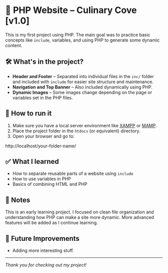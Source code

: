 # 📄 PHP Website – Culinary Cove [v1.0]

This is my first project using PHP. The main goal was to practice basic concepts like `include`, variables, and using PHP to generate some dynamic content.

## 🛠️ What's in the project?

- **Header and Footer** – Separated into individual files in the `inc/` folder and included with `include` for easier site structure and maintenance.
- **Navigation and Top Banner** – Also included dynamically using PHP.
- **Dynamic Images** – Some images change depending on the page or variables set in the PHP files.

## 🚀 How to run it

1. Make sure you have a local server environment like [XAMPP](https://www.apachefriends.org/) or [MAMP](https://www.mamp.info/).
2. Place the project folder in the `htdocs` (or equivalent) directory.
3. Open your browser and go to:

http://localhost/your-folder-name/

## ✅ What I learned

- How to separate reusable parts of a website using `include`
- How to use variables in PHP
- Basics of combining HTML and PHP

## 📌 Notes

This is an early learning project. I focused on clean file organization and understanding how PHP can make a site more dynamic. More advanced features will be added as I continue learning.

## 🔮 Future Improvements

- Adding more interesting stuff.

---

_Thank you for checking out my project!_
